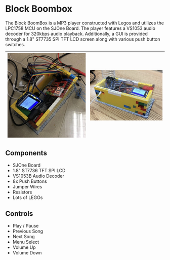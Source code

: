 # Block Boombox
The Block BoomBox is a MP3 player constructed with Legos and utilizes the
LPC1758 MCU on the SJOne Board. The player features a VS1053 audio decoder for
320kbps audio playback. Additionally, a GUI is provided through a 1.8" ST7735
SPI TFT LCD screen along with various push button switches.

|![](/L5_Application/MP3/imagejpeg_0-12-1.JPG) | ![](/L5_Application/MP3/imagejpeg_0-11-1.JPG)|
|:-:|:-:|

## Components
- SJOne Board
- 1.8" ST7736 TFT SPI LCD
- VS1053B Audio Decoder
- 8x Push Buttons
- Jumper Wires
- Resistors
- Lots of LEGOs

## Controls
- Play / Pause
- Previous Song
- Next Song
- Menu Select
- Volume Up
- Volume Down
